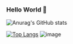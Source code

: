 ### Hello World 👋
![Anurag's GitHub stats](https://github-readme-stats.vercel.app/api?username=pedro-rener&show_icons=true&theme=dracula)

[![Top Langs](https://github-readme-stats.vercel.app/api/top-langs/?username=pedro-rener&layout=compact)](https://github.com/anuraghazra/github-readme-stats)
![image](https://user-images.githubusercontent.com/79236115/110014923-1e7f5500-7d02-11eb-8f07-1f356c67a195.png)

<!--
**pedro-rener/pedro-rener** is a ✨ _special_ ✨ repository because its `README.md` (this file) appears on your GitHub profile.

Here are some ideas to get you started:

- 🔭 I’m currently working on ...
- 🌱 I’m currently learning ...
- 👯 I’m looking to collaborate on ...
- 🤔 I’m looking for help with ...
- 💬 Ask me about ...
- 📫 How to reach me: ...
- 😄 Pronouns: ...
- ⚡ Fun fact: ...
-->
